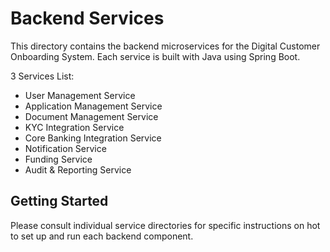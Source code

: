 # Backend Services

This directory contains the backend microservices for the Digital Customer Onboarding System. Each service is built with Java using Spring Boot.

3 Services List:

- User Management Service
- Application Management Service
- Document Management Service
- KYC Integration Service
- Core Banking Integration Service
- Notification Service
- Funding Service
- Audit & Reporting Service

## Getting Started

Please consult individual service directories for specific instructions on hot to set up and run each backend component.